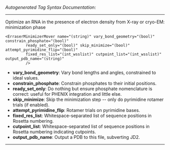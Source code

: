 _Autogenerated Tag Syntax Documentation:_

---
Optimize an RNA in the presence of electron density from X-ray or cryo-EM: minimization phase

```
<ErraserMinimizerMover name="(string)" vary_bond_geometry="(bool)" constrain_phosphate="(bool)"
         ready_set_only="(bool)" skip_minimize="(bool)" attempt_pyrimidine_flip="(bool)"
         fixed_res_list="(int_wsslist)" cutpoint_list="(int_wsslist)" output_pdb_name="(string)"
         />
```

-   **vary_bond_geometry**: Vary bond lengths and angles, constrained to ideal values.
-   **constrain_phosphate**: Constrain phosphates to their initial positions.
-   **ready_set_only**: Do nothing but ensure phosphate nomenclature is correct: useful for PHENIX integration and little else.
-   **skip_minimize**: Skip the minimization step -- only do pyrimidine rotamer trials (if enabled).
-   **attempt_pyrimidine_flip**: Rotamer trials on pyrimidine bases.
-   **fixed_res_list**: Whitespace-separated list of sequence positions in Rosetta numbering.
-   **cutpoint_list**: Whitespace-separated list of sequence positions in Rosetta numbering indicating cutpoints.
-   **output_pdb_name**: Output a PDB to this file, subverting JD2.

---
